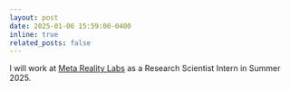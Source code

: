 ```yaml
---
layout: post
date: 2025-01-06 15:59:00-0400
inline: true
related_posts: false
---
```


I will work at [Meta Reality Labs](https://about.meta.com/realitylabs/) as a Research Scientist Intern in Summer 2025.
